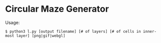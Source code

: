 # Circular Maze Generator
Usage:
```
$ python3 l.py [output filename] [# of layers] [# of cells in inner-most layer] [png|gif|webgl]
```
